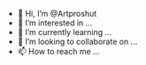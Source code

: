- 👋 Hi, I’m @Artproshut
- 👀 I’m interested in ...
- 🌱 I’m currently learning ...
- 💞️ I’m looking to collaborate on ...
- 📫 How to reach me ...

<!---
Artproshut/Artproshut is a ✨ special ✨ repository because its `README.md` (this file) appears on your GitHub profile.
You can click the Preview link to take a look at your changes.
--->

